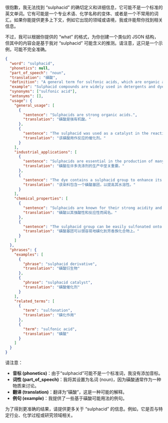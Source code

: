 很抱歉，我无法找到 “sulphacid” 的确切定义和详细信息，它可能不是一个标准的英文单词。它有可能是一个专业术语、化学名称的变体、或者是一个不常用的词汇。如果你能提供更多上下文，例如它出现的领域或语境，我或许能帮你找到相关信息。

不过，我可以根据你提供的 “what” 的格式，为你创建一个类似的 JSON 结构，但其中的内容会是基于我对 “sulphacid” 可能含义的推测。请注意，这只是一个示例，可能不完全准确。

```json
{
  "word": "sulphacid",
  "phonetics": null,
  "part_of_speech": "noun",
  "translation": "磺酸",
  "definition": "A general term for sulfonic acids, which are organic acids containing the sulfonic acid group (-SO3H).",
  "example": "Sulphacid compounds are widely used in detergents and dyes.",
  "synonyms": ["sulfonic acid"],
  "antonyms": [],
  "usage": {
    "general_usage": [
      {
        "sentence": "Sulphacids are strong organic acids.",
        "translation": "磺酸是强有机酸。"
      },
      {
        "sentence": "The sulphacid was used as a catalyst in the reaction.",
        "translation": "该磺酸用作反应的催化剂。"
      }
    ],
    "industrial_applications": [
      {
        "sentence": "Sulphacids are essential in the production of many detergents.",
        "translation": "磺酸在许多洗涤剂的生产中至关重要。"
      },
      {
        "sentence": "The dye contains a sulphacid group to enhance its water solubility.",
        "translation": "该染料包含一个磺酸基团，以提高其水溶性。"
      }
    ],
    "chemical_properties": [
      {
        "sentence": "Sulphacids are known for their strong acidity and reactivity.",
        "translation": "磺酸以其强酸性和反应性而闻名。"
      },
      {
        "sentence": "The sulphacid group can be easily sulfonated onto aromatic compounds.",
        "translation": "磺酸基团可以很容易地磺化到芳香族化合物上。"
      }
    ]
  },
  "phrases": {
    "examples": [
      {
        "phrase": "sulphacid derivative",
        "translation": "磺酸衍生物"
      },
      {
        "phrase": "sulphacid catalyst",
        "translation": "磺酸催化剂"
      }
    ],
    "related_terms": [
      {
        "term": "sulfonation",
        "translation": "磺化作用"
      },
      {
        "term": "sulfonic acid",
        "translation": "磺酸"
      }
    ]
  }
}
```

请注意：

*   **音标 (phonetics)**：由于“sulphacid”可能不是一个标准词，我没有添加音标。
*   **词性 (part\_of\_speech)**：我将其设置为名词 (noun)，因为磺酸通常作为一种物质来讨论。
*   **翻译 (translation)**：翻译为“磺酸”，这是一种可能的解释。
*   **例句 (example)**：我提供了一些基于磺酸可能用法的例句。

为了得到更准确的结果，请提供更多关于 “sulphacid” 的信息。例如，它是否与特定行业、化学过程或研究领域相关。
 